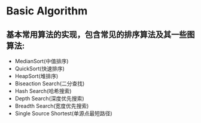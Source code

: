 # Basic Algorithm
## 基本常用算法的实现，包含常见的排序算法及其一些图算法:
- MedianSort(中值排序)
- QuickSort(快速排序)
- HeapSort(堆排序)
- Biseaction Search(二分查找)
- Hash Search(哈希搜索)
- Depth Search(深度优先搜索)
- Breadth Search(宽度优先搜索)
- Single Source Shortest(单源点最短路径)



